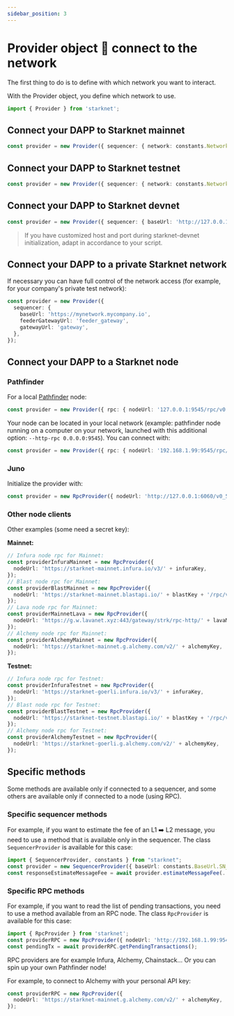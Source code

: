 ```yaml
---
sidebar_position: 3
---
```


# Provider object 🔌 connect to the network

The first thing to do is to define with which network you want to interact.

With the Provider object, you define which network to use.

```typescript
import { Provider } from 'starknet';
```

## Connect your DAPP to Starknet mainnet

```typescript
const provider = new Provider({ sequencer: { network: constants.NetworkName.SN_MAIN } });
```

## Connect your DAPP to Starknet testnet

```typescript
const provider = new Provider({ sequencer: { network: constants.NetworkName.SN_GOERLI } }); // for testnet
```

## Connect your DAPP to Starknet devnet

```typescript
const provider = new Provider({ sequencer: { baseUrl: 'http://127.0.0.1:5050' } });
```

> If you have customized host and port during starknet-devnet initialization, adapt in accordance to your script.

## Connect your DAPP to a private Starknet network

If necessary you can have full control of the network access (for example, for your company's private test network):

```typescript
const provider = new Provider({
  sequencer: {
    baseUrl: 'https://mynetwork.mycompany.io',
    feederGatewayUrl: 'feeder_gateway',
    gatewayUrl: 'gateway',
  },
});
```

## Connect your DAPP to a Starknet node

### Pathfinder

For a local [Pathfinder](https://github.com/eqlabs/pathfinder) node:

```typescript
const provider = new Provider({ rpc: { nodeUrl: '127.0.0.1:9545/rpc/v0.4' } });
```

Your node can be located in your local network (example: pathfinder node running on a computer on your network, launched with this additional option: `--http-rpc 0.0.0.0:9545`).
You can connect with:

```typescript
const provider = new Provider({ rpc: { nodeUrl: '192.168.1.99:9545/rpc/v0.4' } });
```

### Juno

Initialize the provider with:

```typescript
const provider = new RpcProvider({ nodeUrl: 'http://127.0.0.1:6060/v0_5' });
```

### Other node clients

Other examples (some need a secret key):

**Mainnet:**

```typescript
// Infura node rpc for Mainnet:
const providerInfuraMainnet = new RpcProvider({
  nodeUrl: 'https://starknet-mainnet.infura.io/v3/' + infuraKey,
});
// Blast node rpc for Mainnet:
const providerBlastMainnet = new RpcProvider({
  nodeUrl: 'https://starknet-mainnet.blastapi.io/' + blastKey + '/rpc/v0.4',
});
// Lava node rpc for Mainnet:
const providerMainnetLava = new RpcProvider({
  nodeUrl: 'https://g.w.lavanet.xyz:443/gateway/strk/rpc-http/' + lavaMainnetKey,
});
// Alchemy node rpc for Mainnet:
const providerAlchemyMainnet = new RpcProvider({
  nodeUrl: 'https://starknet-mainnet.g.alchemy.com/v2/' + alchemyKey,
});
```

**Testnet:**

```typescript
// Infura node rpc for Testnet:
const providerInfuraTestnet = new RpcProvider({
  nodeUrl: 'https://starknet-goerli.infura.io/v3/' + infuraKey,
});
// Blast node rpc for Testnet:
const providerBlastTestnet = new RpcProvider({
  nodeUrl: 'https://starknet-testnet.blastapi.io/' + blastKey + '/rpc/v0.4',
});
// Alchemy node rpc for Testnet:
const providerAlchemyTestnet = new RpcProvider({
  nodeUrl: 'https://starknet-goerli.g.alchemy.com/v2/' + alchemyKey,
});
```

## Specific methods

Some methods are available only if connected to a sequencer, and some others are available only if connected to a node (using RPC).

### Specific sequencer methods

For example, if you want to estimate the fee of an L1 ➡️ L2 message, you need to use a method that is available only in the sequencer. The class `SequencerProvider` is available for this case:

```typescript
import { SequencerProvider, constants } from "starknet";
const provider = new SequencerProvider({ baseUrl: constants.BaseUrl.SN_GOERLI }); // for testnet
const responseEstimateMessageFee = await provider.estimateMessageFee(.....)
```

### Specific RPC methods

For example, if you want to read the list of pending transactions, you need to use a method available from an RPC node. The class `RpcProvider` is available for this case:

```typescript
import { RpcProvider } from 'starknet';
const providerRPC = new RpcProvider({ nodeUrl: 'http://192.168.1.99:9545/rpc/v0.4' }); // for a pathfinder node located in a PC in the local network
const pendingTx = await providerRPC.getPendingTransactions();
```

RPC providers are for example Infura, Alchemy, Chainstack... Or you can spin up your own Pathfinder node!

For example, to connect to Alchemy with your personal API key:

```typescript
const providerRPC = new RpcProvider({
  nodeUrl: 'https://starknet-mainnet.g.alchemy.com/v2/' + alchemyKey,
});
```
